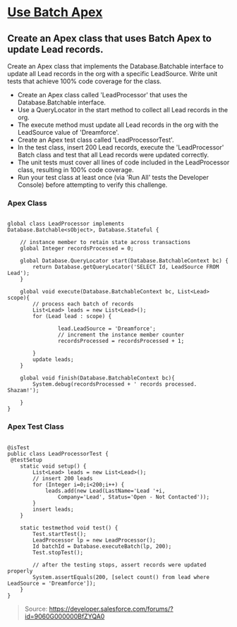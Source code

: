 # [Use Batch Apex](https://trailhead.salesforce.com/modules/asynchronous_apex/units/async_apex_batch)

## Create an Apex class that uses Batch Apex to update Lead records.

Create an Apex class that implements the Database.Batchable interface to update all Lead records in the org with a specific LeadSource. Write unit tests that achieve 100% code coverage for the class.

* Create an Apex class called 'LeadProcessor' that uses the Database.Batchable interface.
* Use a QueryLocator in the start method to collect all Lead records in the org.
* The execute method must update all Lead records in the org with the LeadSource value of 'Dreamforce'.
* Create an Apex test class called 'LeadProcessorTest'.
* In the test class, insert 200 Lead records, execute the 'LeadProcessor' Batch class and test that all Lead records were updated correctly.
* The unit tests must cover all lines of code included in the LeadProcessor class, resulting in 100% code coverage.
* Run your test class at least once (via 'Run All' tests the Developer Console) before attempting to verify this challenge.

### Apex Class

```

global class LeadProcessor implements 
Database.Batchable<sObject>, Database.Stateful {
    
    // instance member to retain state across transactions
    global Integer recordsProcessed = 0;

    global Database.QueryLocator start(Database.BatchableContext bc) {
        return Database.getQueryLocator('SELECT Id, LeadSource FROM Lead');
    }

    global void execute(Database.BatchableContext bc, List<Lead> scope){
        // process each batch of records
        List<Lead> leads = new List<Lead>();
        for (Lead lead : scope) {
            
                lead.LeadSource = 'Dreamforce';
                // increment the instance member counter
                recordsProcessed = recordsProcessed + 1;
   
        }
        update leads;
    }    

    global void finish(Database.BatchableContext bc){
        System.debug(recordsProcessed + ' records processed. Shazam!');
        
    }    
}

```

### Apex Test Class

```

@isTest
public class LeadProcessorTest {
 @testSetup 
    static void setup() {
        List<Lead> leads = new List<Lead>();
        // insert 200 leads
        for (Integer i=0;i<200;i++) {
            leads.add(new Lead(LastName='Lead '+i, 
                Company='Lead', Status='Open - Not Contacted'));
        }
        insert leads;
    }

    static testmethod void test() {  
        Test.startTest();
        LeadProcessor lp = new LeadProcessor();
        Id batchId = Database.executeBatch(lp, 200);
        Test.stopTest();

        // after the testing stops, assert records were updated properly
        System.assertEquals(200, [select count() from lead where LeadSource = 'Dreamforce']);
    }
}

``` 

> Source: https://developer.salesforce.com/forums/?id=9060G000000BfZYQA0
